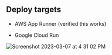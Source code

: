 ## Deploy targets

* AWS App Runner (verified this works)

* Google Cloud Run

![Screenshot 2023-03-07 at 4 31 02 PM](https://user-images.githubusercontent.com/58792/223558498-592b3190-499b-4c5c-951c-9c11f6ad1a24.png)
